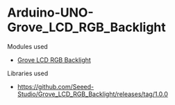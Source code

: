 # Arduino-UNO-Grove_LCD_RGB_Backlight

Modules used
- [Grove LCD RGB Backlight](https://www.seeedstudio.com/Grove-LCD-RGB-Backlight.html)

Libraries used
- https://github.com/Seeed-Studio/Grove_LCD_RGB_Backlight/releases/tag/1.0.0
